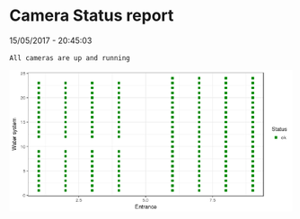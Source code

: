 Camera Status report
================
15/05/2017 - 20:45:03

    All cameras are up and running

![](camreport_files/figure-markdown_github/unnamed-chunk-2-1.png)
